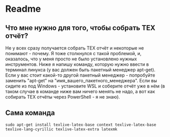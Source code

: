 # Readme

## Что мне нужно для того, чтобы собрать TEX отчёт?

Не у всех сразу получается собрать TEX отчёт и некоторые не понимают - почему. Я тоже столкнулся с такой проблемой, и, оказалось, что у меня просто не было установлено нужных инструментов. Ниже я напишу команду, которую нужно ввести в терминал линукса (у вас должен быть пакетный менеджер apt-get). Если у вас стоит какой-то другой пакетный менеджер - попробуйте заменить "apt-get" на "имя_вашего_пакетного_менеджера". Если вы сидите из под Windows - установите WSL и соберите отчёт уже в нём (в таком случае в команде ниже вам ничего менять не надо, а вот как собирать ТЕХ отчёты через PowerShell - я не знаю).

## Сама команда

`sudo apt-get install texlive-latex-base context texlive-latex-base texlive-lang-cyrillic texlive-latex-extra latexmk`
